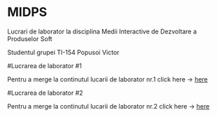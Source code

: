 # MIDPS
Lucrari de laborator la disciplina Medii Interactive de Dezvoltare a Produselor Soft

Studentul grupei TI-154 Popusoi Victor

#Lucrarea de laborator #1

Pentru a merge la continutul lucarii de laborator nr.1 click here -> [here](https://github.com/PopusoiVictor/MIDPS/tree/master/Laborator%201)

#Lucrarea de laborator #2

Pentru a merge la continutul lucarii de laborator nr.2 click here -> [here](https://github.com/PopusoiVictor/MIDPS/tree/master/Laborator%202)